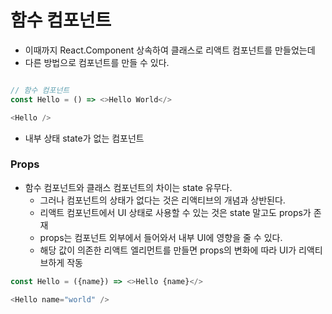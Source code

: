 # 함수 컴포넌트

* 이때까지 React.Component 상속하여 클래스로 리액트 컴포넌트를 만들었는데
* 다른 방법으로 컴포넌트를 만들 수 있다.

```javascript

// 함수 컴포넌트
const Hello = () => <>Hello World</>

<Hello />


```
* 내부 상태 state가 없는 컴포넌트

### Props 

* 함수 컴포넌트와 클래스 컴포넌트의 차이는 state 유무다.
  * 그러나 컴포넌트의 상태가 없다는 것은 리액티브의 개념과 상반된다.
  * 리액트 컴포넌트에서 UI 상태로 사용할 수 있는 것은 state 말고도 props가 존재
  * props는 컴포넌트 외부에서 들어와서 내부 UI에 영향을 줄 수 있다.
  * 해당 값이 의존한 리액트 엘리먼트를 만들면 props의 변화에 따라 UI가 리액티브하게 작동

```javascript
const Hello = ({name}) => <>Hello {name}</>

<Hello name="world" />
```
